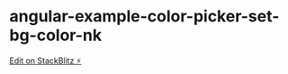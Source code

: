 # angular-example-color-picker-set-bg-color-nk

[Edit on StackBlitz ⚡️](https://stackblitz.com/edit/angular-example-stackblitz-skeleton-nk-6dpfk5)